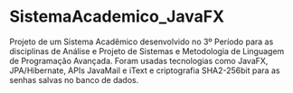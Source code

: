 # SistemaAcademico_JavaFX
Projeto de um Sistema Acadêmico desenvolvido no 3º Período para as disciplinas de Análise e Projeto de Sistemas e Metodologia de Linguagem de Programação Avançada. Foram usadas tecnologias como JavaFX, JPA/Hibernate, APIs JavaMail e iText e criptografia SHA2-256bit para as senhas salvas no banco de dados.
